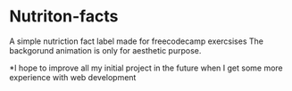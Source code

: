 ﻿# Nutriton-facts
 A simple nutriction fact label made for freecodecamp exercsises
 The backgorund animation is only for aesthetic purpose.

 *I hope to improve all my initial project in the future when I get some more experience with web development
